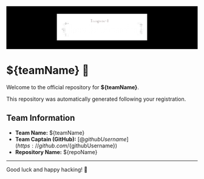 <div style="background-color: black; padding: 20px; text-align: center;">
  <img 
    src="https://github.com/NCJ-Hackademia/Assets/blob/main/Hackademia-Logo%20(1).png?raw=true" 
    alt="Hackademia Logo" 
    height="70"
  >
</div>

# ${teamName} 🚀

Welcome to the official repository for **${teamName}**.

This repository was automatically generated following your registration.

## Team Information

- **Team Name:** ${teamName}
- **Team Captain (GitHub):** [@${githubUsername}](https://github.com/${githubUsername})
- **Repository Name:** ${repoName}

---

Good luck and happy hacking! 🎉
